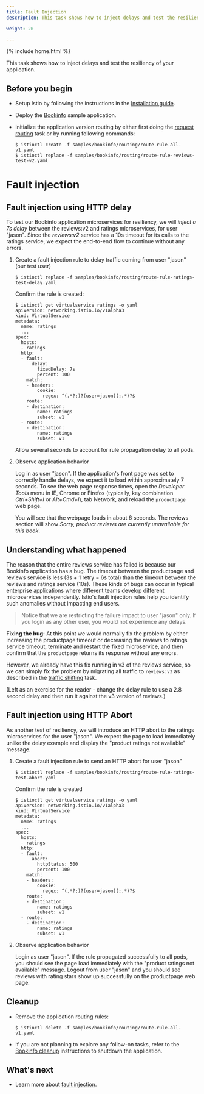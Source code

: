 ```yaml
---
title: Fault Injection
description: This task shows how to inject delays and test the resiliency of your application.

weight: 20

---
```

{% include home.html %}

This task shows how to inject delays and test the resiliency of your application.

## Before you begin

* Setup Istio by following the instructions in the
  [Installation guide]({{home}}/docs/setup/).

* Deploy the [Bookinfo]({{home}}/docs/guides/bookinfo.html) sample application.

*   Initialize the application version routing by either first doing the
    [request routing](./request-routing.html) task or by running following
    commands:

    ```command
    $ istioctl create -f samples/bookinfo/routing/route-rule-all-v1.yaml
    $ istioctl replace -f samples/bookinfo/routing/route-rule-reviews-test-v2.yaml
    ```

# Fault injection

## Fault injection using HTTP delay

To test our Bookinfo application microservices for resiliency, we will _inject a 7s delay_
between the reviews:v2 and ratings microservices, for user "jason". Since the _reviews:v2_ service has a
10s timeout for its calls to the ratings service, we expect the end-to-end flow to
continue without any errors.

1.  Create a fault injection rule to delay traffic coming from user "jason" (our test user)

    ```command
    $ istioctl replace -f samples/bookinfo/routing/route-rule-ratings-test-delay.yaml
    ```

    Confirm the rule is created:

    ```command-output-as-yaml
    $ istioctl get virtualservice ratings -o yaml
    apiVersion: networking.istio.io/v1alpha3
    kind: VirtualService
    metadata:
      name: ratings
      ...
    spec:
      hosts:
      - ratings
      http:
      - fault:
          delay:
            fixedDelay: 7s
            percent: 100
        match:
        - headers:
            cookie:
              regex: ^(.*?;)?(user=jason)(;.*)?$
        route:
        - destination:
            name: ratings
            subset: v1
      - route:
        - destination:
            name: ratings
            subset: v1
    ```

    Allow several seconds to account for rule propagation delay to all pods.

1.  Observe application behavior

    Log in as user "jason". If the application's front page was set to correctly handle delays, we expect it
    to load within approximately 7 seconds. To see the web page response times, open the
    *Developer Tools* menu in IE, Chrome or Firefox (typically, key combination _Ctrl+Shift+I_
    or _Alt+Cmd+I_), tab Network, and reload the `productpage` web page.

    You will see that the webpage loads in about 6 seconds. The reviews section will show
    *Sorry, product reviews are currently unavailable for this book*.

## Understanding what happened

The reason that the entire reviews service has failed is because our Bookinfo application
has a bug. The timeout between the productpage and reviews service is less (3s + 1 retry = 6s total)
than the timeout between the reviews and ratings service (10s). These kinds of bugs can occur in
typical enterprise applications where different teams develop different microservices
independently. Istio's fault injection rules help you identify such anomalies without
impacting end users.

> Notice that we are restricting the failure impact to user "jason" only. If you login
> as any other user, you would not experience any delays.

**Fixing the bug:** At this point we would normally fix the problem by either increasing the
productpage timeout or decreasing the reviews to ratings service timeout,
terminate and restart the fixed microservice, and then confirm that the `productpage`
returns its response without any errors.

However, we already have this fix running in v3 of the reviews service, so we can simply
fix the problem by migrating all
traffic to `reviews:v3` as described in the
[traffic shifting]({{home}}/docs/tasks/traffic-management/traffic-shifting.html) task.

(Left as an exercise for the reader - change the delay rule to
use a 2.8 second delay and then run it against the v3 version of reviews.)

## Fault injection using HTTP Abort

As another test of resiliency, we will introduce an HTTP abort to the ratings microservices for the user "jason".
We expect the page to load immediately unlike the delay example and display the "product ratings not available"
message.

1.  Create a fault injection rule to send an HTTP abort for user "jason"

    ```command
    $ istioctl replace -f samples/bookinfo/routing/route-rule-ratings-test-abort.yaml
    ```

    Confirm the rule is created

    ```command-output-as-yaml
    $ istioctl get virtualservice ratings -o yaml
    apiVersion: networking.istio.io/v1alpha3
    kind: VirtualService
    metadata:
      name: ratings
      ...
    spec:
      hosts:
      - ratings
      http:
      - fault:
          abort:
            httpStatus: 500
            percent: 100
        match:
        - headers:
            cookie:
              regex: ^(.*?;)?(user=jason)(;.*)?$
        route:
        - destination:
            name: ratings
            subset: v1
      - route:
        - destination:
            name: ratings
            subset: v1
    ```

1.  Observe application behavior

    Login as user "jason". If the rule propagated successfully to all pods, you should see the page load
    immediately with the "product ratings not available" message. Logout from user "jason" and you should
    see reviews with rating stars show up successfully on the productpage web page.

## Cleanup

*   Remove the application routing rules:

    ```command
    $ istioctl delete -f samples/bookinfo/routing/route-rule-all-v1.yaml
    ```

* If you are not planning to explore any follow-on tasks, refer to the
  [Bookinfo cleanup]({{home}}/docs/guides/bookinfo.html#cleanup) instructions
  to shutdown the application.

## What's next

* Learn more about [fault injection]({{home}}/docs/concepts/traffic-management/fault-injection.html).

